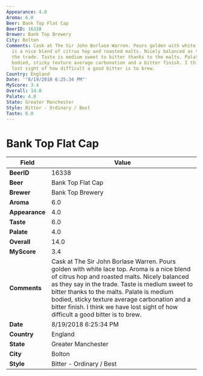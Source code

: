 ```yaml
---
Appearance: 4.0
Aroma: 6.0
Beer: Bank Top Flat Cap
BeerID: 16338
Brewer: Bank Top Brewery
City: Bolton
Comments: Cask at The Sir John Borlase Warren. Pours golden with white lace top. Aroma
  is a nice blend of citrus hop and roasted malts. Nicely balanced as they say in
  the trade. Taste is medium sweet to bitter thanks to the malts. Palate is medium
  bodied, sticky texture average carbonation and a bitter finish. I think we have
  lost sight of how difficult a good bitter is to brew.
Country: England
Date: '"8/19/2018 6:25:34 PM"'
MyScore: 3.4
Overall: 14.0
Palate: 4.0
State: Greater Manchester
Style: Bitter - Ordinary / Best
Taste: 6.0
---
```


# Bank Top Flat Cap

| Field         | Value |
|---------------|-------|
| **BeerID** | 16338 |
| **Beer** | Bank Top Flat Cap |
| **Brewer** | Bank Top Brewery |
| **Aroma** | 6.0 |
| **Appearance** | 4.0 |
| **Taste** | 6.0 |
| **Palate** | 4.0 |
| **Overall** | 14.0 |
| **MyScore** | 3.4 |
| **Comments** | Cask at The Sir John Borlase Warren. Pours golden with white lace top. Aroma is a nice blend of citrus hop and roasted malts. Nicely balanced as they say in the trade. Taste is medium sweet to bitter thanks to the malts. Palate is medium bodied, sticky texture average carbonation and a bitter finish. I think we have lost sight of how difficult a good bitter is to brew. |
| **Date** | 8/19/2018 6:25:34 PM |
| **Country** | England |
| **State** | Greater Manchester |
| **City** | Bolton |
| **Style** | Bitter - Ordinary / Best |
